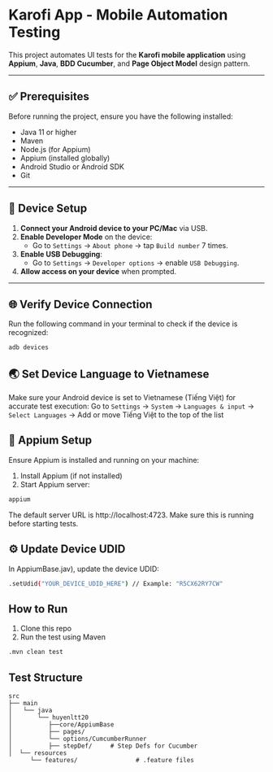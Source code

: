 # Karofi App - Mobile Automation Testing

This project automates UI tests for the **Karofi mobile application** using **Appium**, **Java**, **BDD Cucumber**, and **Page Object Model** design pattern.

---

## ✅ Prerequisites

Before running the project, ensure you have the following installed:

- Java 11 or higher
- Maven
- Node.js (for Appium)
- Appium (installed globally)
- Android Studio or Android SDK
- Git

---

## 📱 Device Setup

1. **Connect your Android device to your PC/Mac** via USB.
2. **Enable Developer Mode** on the device:
   - Go to `Settings` → `About phone` → tap `Build number` 7 times.
3. **Enable USB Debugging**:
   - Go to `Settings` → `Developer options` → enable `USB Debugging`.
4. **Allow access on your device** when prompted.

---

## 🌐 Verify Device Connection

Run the following command in your terminal to check if the device is recognized: 
```bash
adb devices
```
## 🌏 Set Device Language to Vietnamese
Make sure your Android device is set to Vietnamese (Tiếng Việt) for accurate test execution:
Go to `Settings` → `System` → `Languages & input` → `Select Languages` → Add or move Tiếng Việt to the top of the list

## 🔧 Appium Setup
Ensure Appium is installed and running on your machine:

1. Install Appium (if not installed)
2. Start Appium server:
```bash
appium
```
The default server URL is http://localhost:4723. Make sure this is running before starting tests.

## ⚙️ Update Device UDID
In AppiumBase.jav), update the device UDID:
```bash
.setUdid("YOUR_DEVICE_UDID_HERE") // Example: "R5CX62RY7CW"
```
## How to Run
1. Clone this repo
2. Run the test using Maven 
```bash
.mvn clean test
```
## Test Structure
````` 
src
├── main
│   └── java
│       └── huyenltt20
│          ├──core/AppiumBase
│          ├── pages/              
│          └── options/CumcumberRunner               
│          ├── stepDef/     # Step Defs for Cucumber
│  └── resources
      └── features/                # .feature files
````` 
